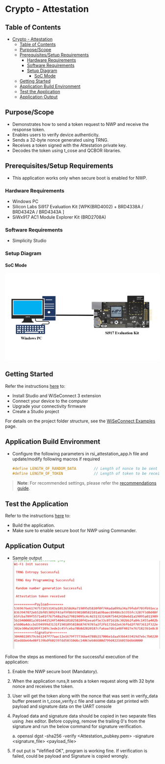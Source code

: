 # Crypto - Attestation

## Table of Contents

- [Crypto - Attestation](#crypto---attestation)
  - [Table of Contents](#table-of-contents)
  - [Purpose/Scope](#purposescope)
  - [Prerequisites/Setup Requirements](#prerequisitessetup-requirements)
    - [Hardware Requirements](#hardware-requirements)
    - [Software Requirements](#software-requirements)
    - [Setup Diagram](#setup-diagram)
      - [SoC Mode](#soc-mode)
  - [Getting Started](#getting-started)
  - [Application Build Environment](#application-build-environment)
  - [Test the Application](#test-the-application)
  - [Application Output](#application-output)

## Purpose/Scope

- Demonstrates how to send a token request to NWP and receive the response token.
- Enables users to verify device authenticity.
- Sends a 32-byte nonce generated using TRNG.
- Receives a token signed with the Attestation private key.
- Decodes the token using t_cose and QCBOR libraries.

## Prerequisites/Setup Requirements

- This application works only when secure boot is enabled for NWP.

### Hardware Requirements

- Windows PC
- Silicon Labs Si917 Evaluation Kit [WPK(BRD4002) + BRD4338A / BRD4342A / BRD4343A ]
- SiWx917 AC1 Module Explorer Kit (BRD2708A)
 
### Software Requirements

- Simplicity Studio

### Setup Diagram

#### SoC Mode

  ![Figure: Introduction](resources/readme/setup_diagram_soc.png)

## Getting Started

Refer the instructions [here](https://docs.silabs.com/wiseconnect/latest/wiseconnect-getting-started/) to:

- Install Studio and WiSeConnect 3 extension
- Connect your device to the computer
- Upgrade your connectivity firmware
- Create a Studio project

For details on the project folder structure, see the [WiSeConnect Examples](https://docs.silabs.com/wiseconnect/latest/wiseconnect-examples/#example-folder-structure) page.

## Application Build Environment

- Configure the following parameters in rsi_attestation_app.h file and update/modify following macros if required

   ```c
   #define LENGTH_OF_RANDOM_DATA        // Length of nonce to be sent along with the attestation request
   #define LENGTH_OF_TOKEN              // Length of token to be received
   ```

> **Note**: For recommended settings, please refer the [recommendations guide](https://docs.silabs.com/wiseconnect/latest/wiseconnect-developers-guide-prog-recommended-settings/).

## Test the Application

Refer to the instructions [here](https://docs.silabs.com/wiseconnect/latest/wiseconnect-getting-started/) to:

- Build the application.
- Make sure to enable secure boot for NWP using Commander.

## Application Output

- Sample output
![Output](resources/readme/output.png)

Follow the steps as mentioned for the successful execution of the application:

1. Enable the NWP secure boot (Mandatory).
2. When the application runs,It sends a token request along with 32 byte nonce and receives the token. 
3. User will get the token along with the nonce that was sent in verify_data buffer present in t_cose_verify.c file and same data get printed with payload and signature data on the UART console
4. Payload data and signature data should be copied in two separate files using .hex editor. Before copying, remove the trailing 0's from the signature and run the below command for signature verification.

      a. openssl dgst -sha256 -verify <Attestation_pubkey.pem> -signature <signature_file> <payload_file>

5. If out put is "Vefified OK", program is working fine. If  verification is failed, could be payload and Signature is copied wrongly.

